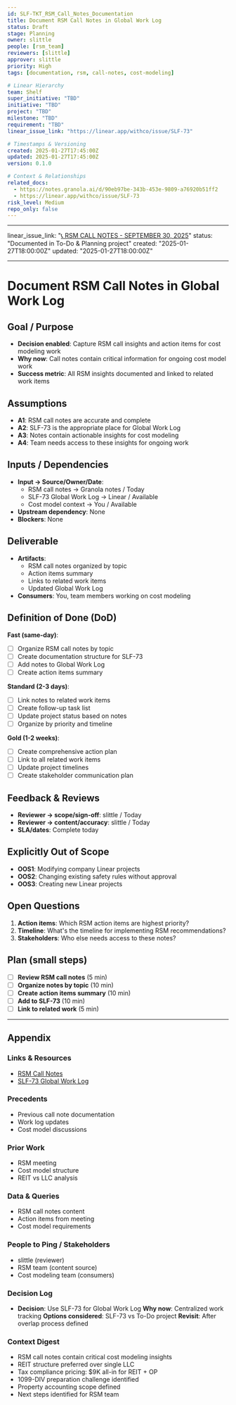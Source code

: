 ```yaml
---
id: SLF-TKT_RSM_Call_Notes_Documentation
title: Document RSM Call Notes in Global Work Log
status: Draft
stage: Planning
owner: slittle
people: [rsm_team]
reviewers: [slittle]
approver: slittle
priority: High
tags: [documentation, rsm, call-notes, cost-modeling]

# Linear Hierarchy
team: Shelf
super_initiative: "TBD"
initiative: "TBD"
project: "TBD"
milestone: "TBD"
requirement: "TBD"
linear_issue_link: "https://linear.app/withco/issue/SLF-73"

# Timestamps & Versioning
created: 2025-01-27T17:45:00Z
updated: 2025-01-27T17:45:00Z
version: 0.1.0

# Context & Relationships
related_docs:
  - https://notes.granola.ai/d/90eb97be-343b-453e-9809-a76920b51ff2
  - https://linear.app/withco/issue/SLF-73
risk_level: Medium
repo_only: false
---
```


---

linear_issue_link: "[📞 RSM CALL NOTES - SEPTEMBER 30, 2025](https://linear.app/withco/document/rsm-call-notes-september-30-2025-28c0affbb2c1)"
status: "Documented in To-Do & Planning project"
created: "2025-01-27T18:00:00Z"
updated: "2025-01-27T18:00:00Z"

---

# Document RSM Call Notes in Global Work Log

## Goal / Purpose

- **Decision enabled**: Capture RSM call insights and action items for cost modeling work
- **Why now**: Call notes contain critical information for ongoing cost model work
- **Success metric**: All RSM insights documented and linked to related work items

## Assumptions

- **A1**: RSM call notes are accurate and complete
- **A2**: SLF-73 is the appropriate place for Global Work Log
- **A3**: Notes contain actionable insights for cost modeling
- **A4**: Team needs access to these insights for ongoing work

## Inputs / Dependencies

- **Input → Source/Owner/Date**:
  - RSM call notes → Granola notes / Today
  - SLF-73 Global Work Log → Linear / Available
  - Cost model context → You / Available
- **Upstream dependency**: None
- **Blockers**: None

## Deliverable

- **Artifacts**:
  - RSM call notes organized by topic
  - Action items summary
  - Links to related work items
  - Updated Global Work Log
- **Consumers**: You, team members working on cost modeling

## Definition of Done (DoD)

**Fast (same-day)**:

- [ ] Organize RSM call notes by topic
- [ ] Create documentation structure for SLF-73
- [ ] Add notes to Global Work Log
- [ ] Create action items summary

**Standard (2-3 days)**:

- [ ] Link notes to related work items
- [ ] Create follow-up task list
- [ ] Update project status based on notes
- [ ] Organize by priority and timeline

**Gold (1-2 weeks)**:

- [ ] Create comprehensive action plan
- [ ] Link to all related work items
- [ ] Update project timelines
- [ ] Create stakeholder communication plan

## Feedback & Reviews

- **Reviewer → scope/sign-off**: slittle / Today
- **Reviewer → content/accuracy**: slittle / Today
- **SLA/dates**: Complete today

## Explicitly Out of Scope

- **OOS1**: Modifying company Linear projects
- **OOS2**: Changing existing safety rules without approval
- **OOS3**: Creating new Linear projects

## Open Questions

1. **Action items**: Which RSM action items are highest priority?
2. **Timeline**: What's the timeline for implementing RSM recommendations?
3. **Stakeholders**: Who else needs access to these notes?

## Plan (small steps)

- [ ] **Review RSM call notes** (5 min)
- [ ] **Organize notes by topic** (10 min)
- [ ] **Create action items summary** (10 min)
- [ ] **Add to SLF-73** (10 min)
- [ ] **Link to related work** (5 min)

---

## Appendix

### Links & Resources

- [RSM Call Notes](https://notes.granola.ai/d/90eb97be-343b-453e-9809-a76920b51ff2)
- [SLF-73 Global Work Log](https://linear.app/withco/issue/SLF-73)

### Precedents

- Previous call note documentation
- Work log updates
- Cost model discussions

### Prior Work

- RSM meeting
- Cost model structure
- REIT vs LLC analysis

### Data & Queries

- RSM call notes content
- Action items from meeting
- Cost model requirements

### People to Ping / Stakeholders

- slittle (reviewer)
- RSM team (content source)
- Cost modeling team (consumers)

### Decision Log

- **Decision**: Use SLF-73 for Global Work Log **Why now**: Centralized work tracking **Options considered**: SLF-73 vs To-Do project **Revisit**: After overlap process defined

### Context Digest

- RSM call notes contain critical cost modeling insights
- REIT structure preferred over single LLC
- Tax compliance pricing: $9K all-in for REIT + OP
- 1099-DIV preparation challenge identified
- Property accounting scope defined
- Next steps identified for RSM team
